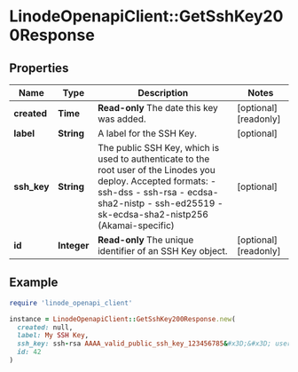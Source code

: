 # LinodeOpenapiClient::GetSshKey200Response

## Properties

| Name | Type | Description | Notes |
| ---- | ---- | ----------- | ----- |
| **created** | **Time** | __Read-only__ The date this key was added. | [optional][readonly] |
| **label** | **String** | A label for the SSH Key. | [optional] |
| **ssh_key** | **String** | The public SSH Key, which is used to authenticate to the root user of the Linodes you deploy.  Accepted formats:  - ssh-dss - ssh-rsa - ecdsa-sha2-nistp - ssh-ed25519 - sk-ecdsa-sha2-nistp256 (Akamai-specific) | [optional] |
| **id** | **Integer** | __Read-only__ The unique identifier of an SSH Key object. | [optional][readonly] |

## Example

```ruby
require 'linode_openapi_client'

instance = LinodeOpenapiClient::GetSshKey200Response.new(
  created: null,
  label: My SSH Key,
  ssh_key: ssh-rsa AAAA_valid_public_ssh_key_123456785&#x3D;&#x3D; user@their-computer,
  id: 42
)
```

